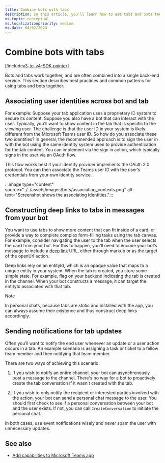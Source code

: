 ```yaml
---
title: Combine bots with tabs
description: In this article, you'll learn how to use tabs and bots together, constructing deep links to tabs in messages from your bot, and teams bots tabs development
ms.topic: conceptual
ms.localizationpriority: medium
ms.date: 04/02/2023
---
```

# Combine bots with tabs

[!include[v3-to-v4-SDK-pointer](~/includes/v3-to-v4-pointer-bots.md)]

Bots and tabs work together, and are often combined into a single back-end service. This section describes best practices and common patterns for using tabs and bots together.

## Associating user identities across bot and tab

For example:
Suppose your tab application uses a proprietary ID system to secure its content. Suppose you also have a bot that can interact with the user. Typically, you’ll want to show content in the tab that is specific to the viewing user. The challenge is that the user ID in your system is likely different from the Microsoft Teams user ID. So how do you associate these two identities?
In general, the recommended approach is to sign the user in with the bot using the same identity system used to provide authentication for the tab content. You can implement via the sign in action, which typically signs in the user via an OAuth flow.

This flow works best if your identity provider implements the OAuth 2.0 protocol. You can then associate the Teams user ID with the user’s credentials from your own identity service.

   :::image type="content" source="../../assets/images/bots/associating_contexts.png" alt-text="Screenshot shows the associating identities.":::

## Constructing deep links to tabs in messages from your bot

You want to use tabs to show more content that can fit inside of a card, or provide a way to complete complex form-filling tasks using the tab canvas. For example, consider navigating the user to the tab when the user selects the card from your bot. For this to happen, you’ll need to encode your bot’s message to include a [deep link](~/concepts/build-and-test/deep-links.md) URL, either through markup or as the target of the openUrl action.

Deep links rely on an entityId, which is an opaque value that maps to a unique entity in your system. When the tab is created, you store some simple state. For example, flag on your backend indicating the tab is created in the channel. When your bot constructs a message, it can target the entityId associated with that tab.

> [!NOTE]
> In personal chats, because tabs are *static* and installed with the app, you can always assume their existence and thus construct deep links accordingly.

## Sending notifications for tab updates

Often you’ll want to notify the end user whenever an update or a user action occurs in a tab. An example scenario is assigning a task or ticket to a fellow team member and then notifying that team member.

There are two ways of achieving this scenario:

1. If you wish to notify an entire channel, your bot can asynchronously post a message to the channel. There's no way for a bot to proactively create the tab conversation if it wasn't created with the tab.

2. If you wish to only notify the recipient or interested parties involved with the action, your bot can send a personal chat message to the user. You should first check to see if a personal conversation between your bot and the user exists. If not, you can call `CreateConversation` to initiate the personal chat.

In both cases, use event notifications wisely and never spam the user with unnecessary updates.

## See also

* [Add capabilities to Microsoft Teams app](../../toolkit/add-capability.md)
